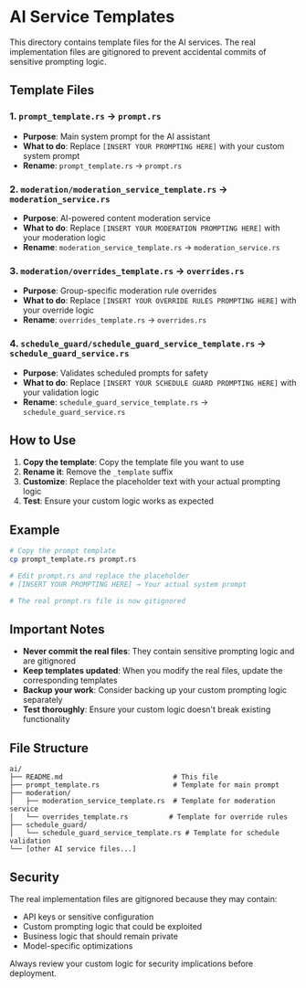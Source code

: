 # AI Service Templates

This directory contains template files for the AI services. The real implementation files are gitignored to prevent accidental commits of sensitive prompting logic.

## Template Files

### 1. `prompt_template.rs` → `prompt.rs`
- **Purpose**: Main system prompt for the AI assistant
- **What to do**: Replace `[INSERT YOUR PROMPTING HERE]` with your custom system prompt
- **Rename**: `prompt_template.rs` → `prompt.rs`

### 2. `moderation/moderation_service_template.rs` → `moderation_service.rs`
- **Purpose**: AI-powered content moderation service
- **What to do**: Replace `[INSERT YOUR MODERATION PROMPTING HERE]` with your moderation logic
- **Rename**: `moderation_service_template.rs` → `moderation_service.rs`

### 3. `moderation/overrides_template.rs` → `overrides.rs`
- **Purpose**: Group-specific moderation rule overrides
- **What to do**: Replace `[INSERT YOUR OVERRIDE RULES PROMPTING HERE]` with your override logic
- **Rename**: `overrides_template.rs` → `overrides.rs`

### 4. `schedule_guard/schedule_guard_service_template.rs` → `schedule_guard_service.rs`
- **Purpose**: Validates scheduled prompts for safety
- **What to do**: Replace `[INSERT YOUR SCHEDULE GUARD PROMPTING HERE]` with your validation logic
- **Rename**: `schedule_guard_service_template.rs` → `schedule_guard_service.rs`

## How to Use

1. **Copy the template**: Copy the template file you want to use
2. **Rename it**: Remove the `_template` suffix
3. **Customize**: Replace the placeholder text with your actual prompting logic
4. **Test**: Ensure your custom logic works as expected

## Example

```bash
# Copy the prompt template
cp prompt_template.rs prompt.rs

# Edit prompt.rs and replace the placeholder
# [INSERT YOUR PROMPTING HERE] → Your actual system prompt

# The real prompt.rs file is now gitignored
```

## Important Notes

- **Never commit the real files**: They contain sensitive prompting logic and are gitignored
- **Keep templates updated**: When you modify the real files, update the corresponding templates
- **Backup your work**: Consider backing up your custom prompting logic separately
- **Test thoroughly**: Ensure your custom logic doesn't break existing functionality

## File Structure

```
ai/
├── README.md                           # This file
├── prompt_template.rs                  # Template for main prompt
├── moderation/
│   ├── moderation_service_template.rs  # Template for moderation service
│   └── overrides_template.rs          # Template for override rules
├── schedule_guard/
│   └── schedule_guard_service_template.rs # Template for schedule validation
└── [other AI service files...]
```

## Security

The real implementation files are gitignored because they may contain:
- API keys or sensitive configuration
- Custom prompting logic that could be exploited
- Business logic that should remain private
- Model-specific optimizations

Always review your custom logic for security implications before deployment.
